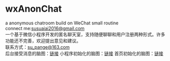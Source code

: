 # wxAnonChat
a anonymous chatroom build on WeChat small routine  
connect me:susuaiai2016@gmail.com  
一个基于微信小程序开发的匿名聊天室，支持随便聊聊和用户注册两种形式。许多功能还不完善，欢迎提出意见和建议。  
联系方式：su_pange@163.com  
后台接受消息的脑图：[链接](http://naotu.baidu.com/file/a0d49101cf93cd4b287ff3bc5f8b741a?token=abddde5fd521e83f)
小程序初始化的脑图：[链接](http://naotu.baidu.com/file/d693ec92e90a796848935b1d355cf1a5?token=4feaef934e890b18)
首页初始化的脑图：[链接](http://naotu.baidu.com/file/88ff08ccfda88f8b1bf1649ac434a632?token=dbe015b7c03cfae1)
